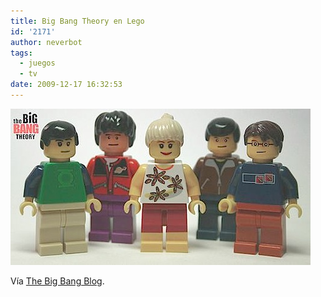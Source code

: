 ```yaml
---
title: Big Bang Theory en Lego
id: '2171'
author: neverbot
tags:
  - juegos
  - tv
date: 2009-12-17 16:32:53
---
```


![200912171632.jpg](./big-bang-theory-en-lego/200912171632.jpg)  

Vía [The Big Bang Blog](http://www.thebigbangblog.com/bonustrack-de-cameos-variados/).
